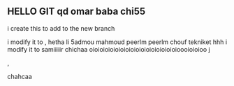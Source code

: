 ## HELLO GIT  qd omar baba chi55 


i create this to add to the new branch 


i modify it to , hetha li 5admou mahmoud 
 peerlm peerlm chouf tekniket hhh
i modify it to samiiiiir chichaa 
oioioioioioioioioioioioioioioioioioooioioioo j

,

chahcaa
